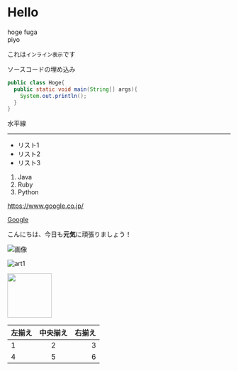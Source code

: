 # Hello

hoge
fuga  
piyo

これは`インライン表示`です

ソースコードの埋め込み
```java:hoge.java
public class Hoge{
  public static void main(String[] args){
    System.out.println();
  }
}
```

水平線

---

- リスト1
- リスト2
- リスト3

1. Java
1. Ruby
1. Python

<https://www.google.co.jp/>

[Google](https://www.google.co.jp/)

こんにちは、今日も**元気**に頑張りましょう！

![画像](https://joytas.net/php/man.jpg)

![art1](https://user-images.githubusercontent.com/73977911/99325018-b757a500-28b8-11eb-876d-cf8228244b02.png)

<img src=https://user-images.githubusercontent.com/73977911/99325018-b757a500-28b8-11eb-876d-cf8228244b02.png width="100">

| 左揃え | 中央揃え | 右揃え |
|:---|:---:|---:|
|1 |2 |3 |
|4 |5 |6 |
